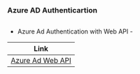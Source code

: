 ## 
### Azure AD Authenticartion
##

- Azure Ad Authentication with Web API - 

| Link | 
|-----------|
| [Azure Ad Web API](AzureADWithWebAPI.md) | 



